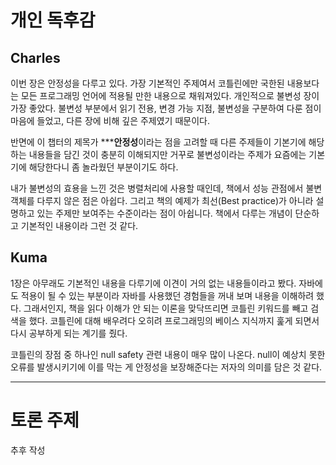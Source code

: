 # 개인 독후감
## Charles
 이번 장은 안정성을 다루고 있다. 가장 기본적인 주제여서 코틀린에만 국한된
내용보다는 모든 프로그래밍 언어에 적용될 만한 내용으로 채워져있다. 개인적으로
불변성 장이 가장 좋았다. 불변성 부분에서 읽기 전용, 변경 가능 지점, 불변성을
구분하여 다룬 점이 마음에 들었고, 다른 장에 비해 깊은 주제였기 때문이다.

 반면에 이 챕터의 제목가 *****안정성**이라는 점을 고려할 때 다른 주제들이 기본기에
해당하는 내용들을 담긴 것이 충분히 이해되지만 거꾸로 불변성이라는 주제가 요즘에는
기본기에 해당한다니 좀 놀라웠던 부분이기도 하다.

 내가 불변성의 효용을 느낀 것은 병렬처리에 사용할 때인데, 책에서 성능 관점에서
불변 객체를 다루지 않은 점은 아쉽다. 그리고 책의 예제가 최선(Best practice)가
아니라 설명하고 있는 주제만 보여주는 수준이라는 점이 아쉽니다. 책에서 다루는
개념이 단순하고 기본적인 내용이라 그런 것 같다.

## Kuma
 1장은 아무래도 기본적인 내용을 다루기에 이견이 거의 없는 내용들이라고 봤다.
자바에도 적용이 될 수 있는 부분이라 자바를 사용했던 경험들을 꺼내
보며 내용을 이해하려 했다. 그래서인지, 책을 읽다 이해가 안 되는 이론을 맞닥뜨리면 
코틀린 키워드를 빼고 검색을 했다. 코틀린에 대해 배우려다 오히려 프로그래밍의 베이스 지식까지
훑게 되면서 다시 공부하게 되는 계기를 줬다.

 코틀린의 장점 중 하나인 null safety 관련 내용이 매우 많이 나온다. 
null이 예상치 못한 오류를 발생시키기에 이를 막는 게 안정성을 보장해준다는 저자의 의미를
담은 것 같다.

---

# 토론 주제
추후 작성 
